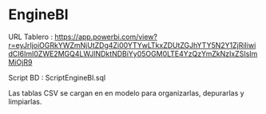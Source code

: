 # EngineBI

URL Tablero : https://app.powerbi.com/view?r=eyJrIjoiOGRkYWZmNjUtZDg4Zi00YTYwLTkxZDUtZGJhYTY5N2Y1ZjRiIiwidCI6ImI0ZWE2MGQ4LWJlNDktNDBiYy05OGM0LTE4YzQzYmZkNzIxZSIsImMiOjR9

Script BD : ScriptEngineBI.sql

Las tablas CSV se cargan en en modelo para organizarlas, depurarlas y limpiarlas.
